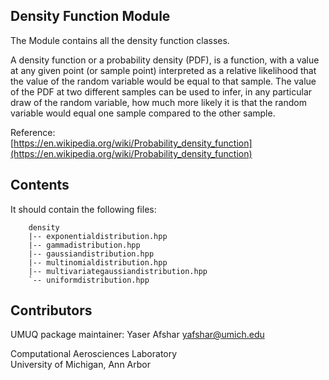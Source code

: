 Density Function Module
------------

The Module contains all the density function classes.

A density function or a probability density (PDF), is a function, with a value at any given point (or sample point) 
interpreted as a relative likelihood that the value of the random variable would be equal to that sample.
The value of the PDF at two different samples can be used to infer, in any particular draw of the random variable, 
how much more likely it is that the random variable would equal one sample compared to the other sample.

Reference:<br>
[https://en.wikipedia.org/wiki/Probability_density_function](https://en.wikipedia.org/wiki/Probability_density_function)

Contents
----------------

It should contain the following files:

````
    density
    |-- exponentialdistribution.hpp
    |-- gammadistribution.hpp
    |-- gaussiandistribution.hpp
    |-- multinomialdistribution.hpp
    |-- multivariategaussiandistribution.hpp
    `-- uniformdistribution.hpp
````

Contributors
------------
UMUQ package maintainer: Yaser Afshar <yafshar@umich.edu>  

Computational Aerosciences Laboratory<br>
University of Michigan, Ann Arbor
